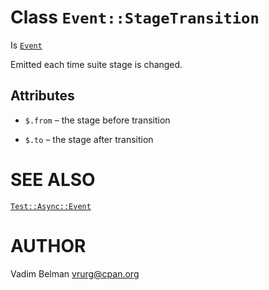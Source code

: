 Class `Event::StageTransition`
==============================

Is [`Event`](https://github.com/vrurg/raku-Test-Async/blob/v0.1.4/docs/md/Test/Async/Event.md)

Emitted each time suite stage is changed.

Attributes
----------

  * `$.from` – the stage before transition

  * `$.to` – the stage after transition

SEE ALSO
========

[`Test::Async::Event`](https://github.com/vrurg/raku-Test-Async/blob/v0.1.4/docs/md/Test/Async/Event.md)

AUTHOR
======

Vadim Belman <vrurg@cpan.org>

